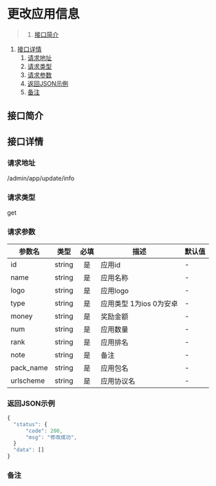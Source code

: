 # 更改应用信息

>1. [接口简介](#接口简介 "接口简介")
1. [接口详情](#接口详情 "接口详情")
	1. [请求地址](#请求地址 "请求地址")
	1. [请求类型](#请求类型 "请求类型")
	1. [请求参数](#请求参数 "请求参数")
	1. [返回JSON示例](#返回JSON示例 "返回JSON示例")
	1. [备注](#备注 "备注")



## 接口简介


## 接口详情 

### 请求地址
/admin/app/update/info

### 请求类型
get

### 请求参数
| 参数名 | 类型 | 必填 | 描述 | 默认值 |
| --- | :---: | :---: | --- | --- |
| id | string | 是 | 应用id | - |
| name | string | 是 | 应用名称 | - |
| logo | string | 是 | 应用logo | - |
| type | string | 是 | 应用类型 1为ios 0为安卓 | - |
| money | string | 是 | 奖励金额 | - |
| num | string | 是 | 应用数量 | - |
| rank | string | 是 | 应用排名 | - |
| note | string | 是 | 备注 | - |
| pack_name | string | 是 | 应用包名 | - |
| urlscheme | string | 是 | 应用协议名 | - |


### 返回JSON示例
```javascript
{
  "status": {
      "code": 200,
      "msg": "修改成功",
  }
  "data": []
}
```

### 备注